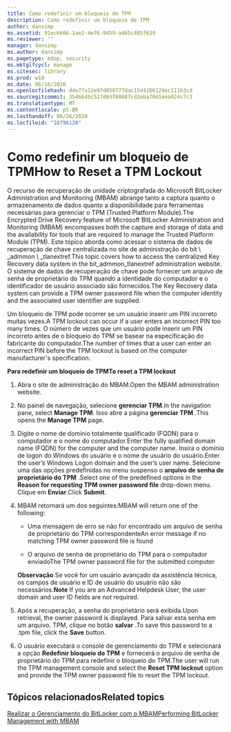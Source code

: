 ```yaml
---
title: Como redefinir um bloqueio de TPM
description: Como redefinir um bloqueio de TPM
author: dansimp
ms.assetid: 91ec6666-1ae2-4e76-9459-ad65c405f639
ms.reviewer: ''
manager: dansimp
ms.author: dansimp
ms.pagetype: mdop, security
ms.mktglfcycl: manage
ms.sitesec: library
ms.prod: w10
ms.date: 06/16/2016
ms.openlocfilehash: dde77a12e97d050777dac15d4106124ec111b3cd
ms.sourcegitcommit: 354664bc527d93f80687cd2eba70d1eea024c7c3
ms.translationtype: MT
ms.contentlocale: pt-BR
ms.lasthandoff: 06/26/2020
ms.locfileid: "10796120"
---
```

# <span data-ttu-id="bb022-103">Como redefinir um bloqueio de TPM</span><span class="sxs-lookup"><span data-stu-id="bb022-103">How to Reset a TPM Lockout</span></span>


<span data-ttu-id="bb022-104">O recurso de recuperação de unidade criptografada do Microsoft BitLocker Administration and Monitoring (MBAM) abrange tanto a captura quanto o armazenamento de dados quanto a disponibilidade para ferramentas necessárias para gerenciar o TPM (Trusted Platform Module).</span><span class="sxs-lookup"><span data-stu-id="bb022-104">The Encrypted Drive Recovery feature of Microsoft BitLocker Administration and Monitoring (MBAM) encompasses both the capture and storage of data and the availability for tools that are required to manage the Trusted Platform Module (TPM).</span></span> <span data-ttu-id="bb022-105">Este tópico aborda como acessar o sistema de dados de recuperação de chave centralizada no site de administração do bit \ _admmon \ _tlanextref.</span><span class="sxs-lookup"><span data-stu-id="bb022-105">This topic covers how to access the centralized Key Recovery data system in the bit\_admmon\_tlanextref administration website.</span></span> <span data-ttu-id="bb022-106">O sistema de dados de recuperação de chave pode fornecer um arquivo de senha de proprietário do TPM quando a identidade do computador e o identificador de usuário associado são fornecidos.</span><span class="sxs-lookup"><span data-stu-id="bb022-106">The Key Recovery data system can provide a TPM owner password file when the computer identity and the associated user identifier are supplied.</span></span>

<span data-ttu-id="bb022-107">Um bloqueio de TPM pode ocorrer se um usuário inserir um PIN incorreto muitas vezes.</span><span class="sxs-lookup"><span data-stu-id="bb022-107">A TPM lockout can occur if a user enters an incorrect PIN too many times.</span></span> <span data-ttu-id="bb022-108">O número de vezes que um usuário pode inserir um PIN incorreto antes de o bloqueio do TPM se basear na especificação do fabricante do computador.</span><span class="sxs-lookup"><span data-stu-id="bb022-108">The number of times that a user can enter an incorrect PIN before the TPM lockout is based on the computer manufacturer's specification.</span></span>

**<span data-ttu-id="bb022-109">Para redefinir um bloqueio de TPM</span><span class="sxs-lookup"><span data-stu-id="bb022-109">To reset a TPM lockout</span></span>**

1.  <span data-ttu-id="bb022-110">Abra o site de administração do MBAM.</span><span class="sxs-lookup"><span data-stu-id="bb022-110">Open the MBAM administration website.</span></span>

2.  <span data-ttu-id="bb022-111">No painel de navegação, selecione **gerenciar TPM**.</span><span class="sxs-lookup"><span data-stu-id="bb022-111">In the navigation pane, select **Manage TPM**.</span></span> <span data-ttu-id="bb022-112">Isso abre a página **gerenciar TPM** .</span><span class="sxs-lookup"><span data-stu-id="bb022-112">This opens the **Manage TPM** page.</span></span>

3.  <span data-ttu-id="bb022-113">Digite o nome de domínio totalmente qualificado (FQDN) para o computador e o nome do computador.</span><span class="sxs-lookup"><span data-stu-id="bb022-113">Enter the fully qualified domain name (FQDN) for the computer and the computer name.</span></span> <span data-ttu-id="bb022-114">Insira o domínio de logon do Windows do usuário e o nome de usuário do usuário.</span><span class="sxs-lookup"><span data-stu-id="bb022-114">Enter the user’s Windows Logon domain and the user’s user name.</span></span> <span data-ttu-id="bb022-115">Selecione uma das opções predefinidas no menu suspenso o **arquivo de senha de proprietário do TPM** .</span><span class="sxs-lookup"><span data-stu-id="bb022-115">Select one of the predefined options in the **Reason for requesting TPM owner password file** drop-down menu.</span></span> <span data-ttu-id="bb022-116">Clique em **Enviar**.</span><span class="sxs-lookup"><span data-stu-id="bb022-116">Click **Submit**.</span></span>

4.  <span data-ttu-id="bb022-117">MBAM retornará um dos seguintes:</span><span class="sxs-lookup"><span data-stu-id="bb022-117">MBAM will return one of the following:</span></span>

    -   <span data-ttu-id="bb022-118">Uma mensagem de erro se não for encontrado um arquivo de senha de proprietário do TPM correspondente</span><span class="sxs-lookup"><span data-stu-id="bb022-118">An error message if no matching TPM owner password file is found</span></span>

    -   <span data-ttu-id="bb022-119">O arquivo de senha de proprietário do TPM para o computador enviado</span><span class="sxs-lookup"><span data-stu-id="bb022-119">The TPM owner password file for the submitted computer</span></span>

    <span data-ttu-id="bb022-120">**Observação**  Se você for um usuário avançado da assistência técnica, os campos de usuário e ID de usuário do usuário não são necessários.</span><span class="sxs-lookup"><span data-stu-id="bb022-120">**Note** If you are an Advanced Helpdesk User, the user domain and user ID fields are not required.</span></span>

     

5.  <span data-ttu-id="bb022-121">Após a recuperação, a senha do proprietário será exibida.</span><span class="sxs-lookup"><span data-stu-id="bb022-121">Upon retrieval, the owner password is displayed.</span></span> <span data-ttu-id="bb022-122">Para salvar esta senha em um arquivo. TPM, clique no botão **salvar** .</span><span class="sxs-lookup"><span data-stu-id="bb022-122">To save this password to a .tpm file, click the **Save** button.</span></span>

6.  <span data-ttu-id="bb022-123">O usuário executará o console de gerenciamento do TPM e selecionará a opção **Redefinir bloqueio do TPM** e fornecerá o arquivo de senha de proprietário do TPM para redefinir o bloqueio do TPM.</span><span class="sxs-lookup"><span data-stu-id="bb022-123">The user will run the TPM management console and select the **Reset TPM lockout** option and provide the TPM owner password file to reset the TPM lockout.</span></span>

## <span data-ttu-id="bb022-124">Tópicos relacionados</span><span class="sxs-lookup"><span data-stu-id="bb022-124">Related topics</span></span>


[<span data-ttu-id="bb022-125">Realizar o Gerenciamento do BitLocker com o MBAM</span><span class="sxs-lookup"><span data-stu-id="bb022-125">Performing BitLocker Management with MBAM</span></span>](performing-bitlocker-management-with-mbam.md)

 

 





